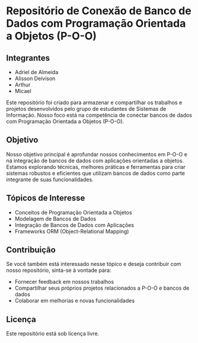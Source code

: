 # Repositório de Conexão de Banco de Dados com Programação Orientada a Objetos (P-O-O)

## Integrantes
- Adriel de Almeida
- Alisson Deivison
- Arthur
- Micael

Este repositório foi criado para armazenar e compartilhar os trabalhos e projetos desenvolvidos pelo grupo de estudantes de Sistemas de Informação. Nosso foco está na competência de conectar bancos de dados com Programação Orientada a Objetos (P-O-O).

## Objetivo
Nosso objetivo principal é aprofundar nossos conhecimentos em P-O-O e na integração de bancos de dados com aplicações orientadas a objetos. Estamos explorando técnicas, melhores práticas e ferramentas para criar sistemas robustos e eficientes que utilizam bancos de dados como parte integrante de suas funcionalidades.

## Tópicos de Interesse
- Conceitos de Programação Orientada a Objetos
- Modelagem de Bancos de Dados
- Integração de Bancos de Dados com Aplicações
- Frameworks ORM (Object-Relational Mapping)

## Contribuição
Se você também está interessado nesse tópico e deseja contribuir com nosso repositório, sinta-se à vontade para:
- Fornecer feedback em nossos trabalhos
- Compartilhar seus próprios projetos relacionados a P-O-O e bancos de dados
- Colaborar em melhorias e novas funcionalidades

## Licença
Este repositório está sob licença livre.
